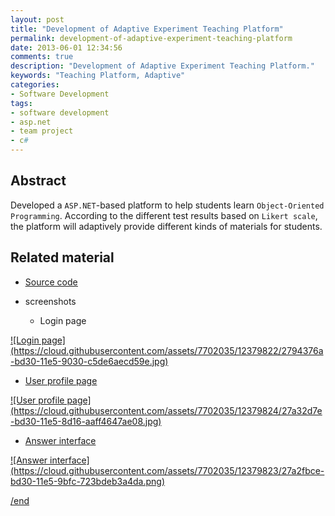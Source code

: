 ```yaml
---
layout: post
title: "Development of Adaptive Experiment Teaching Platform"
permalink: development-of-adaptive-experiment-teaching-platform
date: 2013-06-01 12:34:56
comments: true
description: "Development of Adaptive Experiment Teaching Platform."
keywords: "Teaching Platform, Adaptive"
categories:
- Software Development
tags:
- software development
- asp.net
- team project
- c#
---
```


## Abstract

Developed a `ASP.NET`-based platform to help students learn `Object-Oriented Programming`. According to the different test results based on `Likert scale`, the platform will adaptively provide different kinds of materials for students. 

## Related material

* <u><a href="https://github.com/Winbobob/Development-of-Adaptive-Experiment-Teaching-Platform" target="_blank">Source code</a></u>

* screenshots

  * Login page  
<a href="https://cloud.githubusercontent.com/assets/7702035/12379822/2794376a-bd30-11e5-9030-c5de6aecd59e.jpg" class="swipebox" rel="gallery" title="netflix-project-poster">
![Login page](https://cloud.githubusercontent.com/assets/7702035/12379822/2794376a-bd30-11e5-9030-c5de6aecd59e.jpg)

  * User profile page
<a href="https://cloud.githubusercontent.com/assets/7702035/12379824/27a32d7e-bd30-11e5-8d16-aaff4647ae08.jpg" class="swipebox" rel="gallery" title="netflix-project-poster">
![User profile page](https://cloud.githubusercontent.com/assets/7702035/12379824/27a32d7e-bd30-11e5-8d16-aaff4647ae08.jpg)

  * Answer interface
<a href="https://cloud.githubusercontent.com/assets/7702035/12379823/27a2fbce-bd30-11e5-9bfc-723bdeb3a4da.png" class="swipebox" rel="gallery" title="netflix-project-poster">
![Answer interface](https://cloud.githubusercontent.com/assets/7702035/12379823/27a2fbce-bd30-11e5-9bfc-723bdeb3a4da.png)



/end
